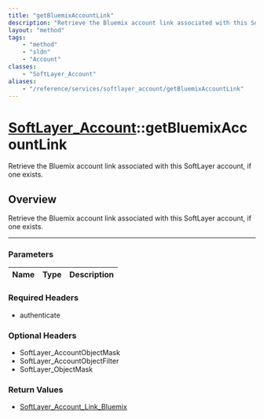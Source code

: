 ```yaml
---
title: "getBluemixAccountLink"
description: "Retrieve the Bluemix account link associated with this SoftLayer account, if one exists."
layout: "method"
tags:
    - "method"
    - "sldn"
    - "Account"
classes:
    - "SoftLayer_Account"
aliases:
    - "/reference/services/softlayer_account/getBluemixAccountLink"
---
```

# [SoftLayer_Account](/reference/services/SoftLayer_Account)::getBluemixAccountLink


Retrieve the Bluemix account link associated with this SoftLayer account, if one exists.


## Overview 
Retrieve the Bluemix account link associated with this SoftLayer account, if one exists.

-----

### Parameters 
|Name | Type | Description |
| --- | --- | --- |


### Required Headers
* authenticate


### Optional Headers
* SoftLayer_AccountObjectMask
* SoftLayer_AccountObjectFilter
* SoftLayer_ObjectMask

### Return Values
* <a href='/reference/datatypes/SoftLayer_Account_Link_Bluemix'>SoftLayer_Account_Link_Bluemix </a>




